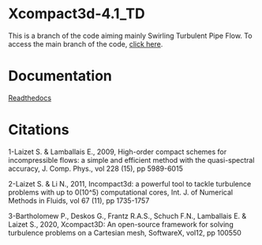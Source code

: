# Xcompact3d-4.1_TD

This is a branch of the code aiming mainly Swirling Turbulent Pipe Flow. To access the main branch of the code, [click here](https://github.com/xcompact3d).

# Documentation

[Readthedocs](https://xcompact3d.readthedocs.io/en/latest/)

# Citations

1-Laizet S. & Lamballais E., 2009, High-order compact schemes for
incompressible flows: a simple and efficient method with the quasi-spectral
accuracy, J. Comp. Phys.,  vol 228 (15), pp 5989-6015

2-Laizet S. & Li N., 2011, Incompact3d: a powerful tool to tackle turbulence
problems with up to 0(10^5) computational cores, Int. J. of Numerical
Methods in Fluids, vol 67 (11), pp 1735-1757

3-Bartholomew P., Deskos G., Frantz R.A.S., Schuch F.N., Lamballais E. &
Laizet S., 2020, Xcompact3D: An open-source framework for solving turbulence
problems on a Cartesian mesh, SoftwareX, vol12, pp 100550
